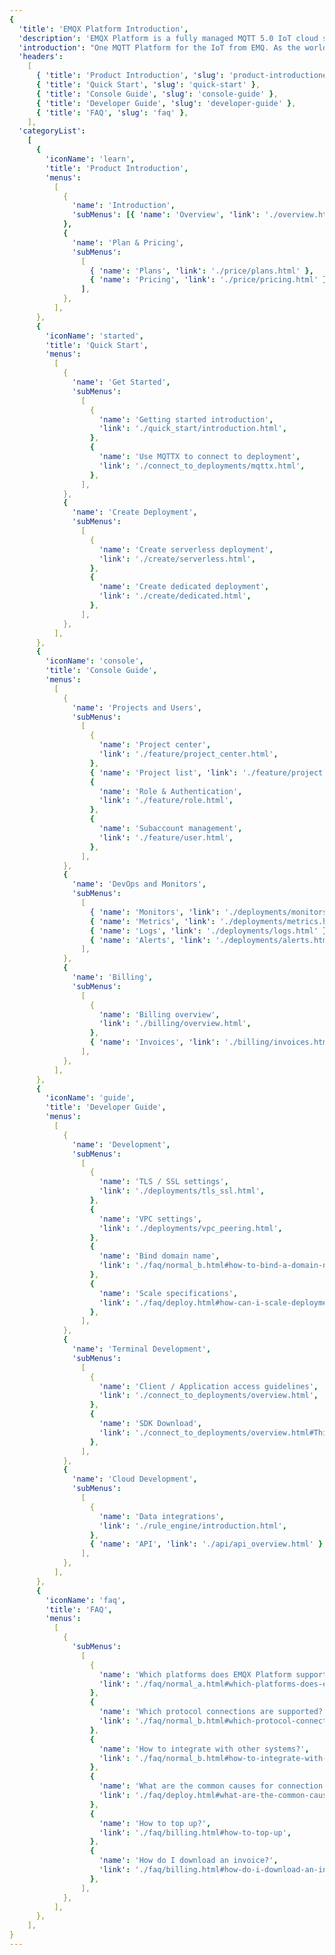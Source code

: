 ```yaml
---
{
  'title': 'EMQX Platform Introduction',
  'description': 'EMQX Platform is a fully managed MQTT 5.0 IoT cloud service. It can process a huge amount of data in real-time to and from connected IoT devices and applications.',
  'introduction': "One MQTT Platform for the IoT from EMQ. As the world's first MQTT 5.0 messaging service, EMQX Platform provides fully-managed environment or On-Premise for MQTT services. EMQX Platform can help you quickly build industry applications and easily realize the collection, transmission, computation and persistence of IoT data.",
  'headers':
    [
      { 'title': 'Product Introduction', 'slug': 'product-introductione' },
      { 'title': 'Quick Start', 'slug': 'quick-start' },
      { 'title': 'Console Guide', 'slug': 'console-guide' },
      { 'title': 'Developer Guide', 'slug': 'developer-guide' },
      { 'title': 'FAQ', 'slug': 'faq' },
    ],
  'categoryList':
    [
      {
        'iconName': 'learn',
        'title': 'Product Introduction',
        'menus':
          [
            {
              'name': 'Introduction',
              'subMenus': [{ 'name': 'Overview', 'link': './overview.html' }],
            },
            {
              'name': 'Plan & Pricing',
              'subMenus':
                [
                  { 'name': 'Plans', 'link': './price/plans.html' },
                  { 'name': 'Pricing', 'link': './price/pricing.html' },
                ],
            },
          ],
      },
      {
        'iconName': 'started',
        'title': 'Quick Start',
        'menus':
          [
            {
              'name': 'Get Started',
              'subMenus':
                [
                  {
                    'name': 'Getting started introduction',
                    'link': './quick_start/introduction.html',
                  },
                  {
                    'name': 'Use MQTTX to connect to deployment',
                    'link': './connect_to_deployments/mqttx.html',
                  },
                ],
            },
            {
              'name': 'Create Deployment',
              'subMenus':
                [
                  {
                    'name': 'Create serverless deployment',
                    'link': './create/serverless.html',
                  },
                  {
                    'name': 'Create dedicated deployment',
                    'link': './create/dedicated.html',
                  },
                ],
            },
          ],
      },
      {
        'iconName': 'console',
        'title': 'Console Guide',
        'menus':
          [
            {
              'name': 'Projects and Users',
              'subMenus':
                [
                  {
                    'name': 'Project center',
                    'link': './feature/project_center.html',
                  },
                  { 'name': 'Project list', 'link': './feature/project.html' },
                  {
                    'name': 'Role & Authentication',
                    'link': './feature/role.html',
                  },
                  {
                    'name': 'Subaccount management',
                    'link': './feature/user.html',
                  },
                ],
            },
            {
              'name': 'DevOps and Monitors',
              'subMenus':
                [
                  { 'name': 'Monitors', 'link': './deployments/monitors.html' },
                  { 'name': 'Metrics', 'link': './deployments/metrics.html' },
                  { 'name': 'Logs', 'link': './deployments/logs.html' },
                  { 'name': 'Alerts', 'link': './deployments/alerts.html' },
                ],
            },
            {
              'name': 'Billing',
              'subMenus':
                [
                  {
                    'name': 'Billing overview',
                    'link': './billing/overview.html',
                  },
                  { 'name': 'Invoices', 'link': './billing/invoices.html' },
                ],
            },
          ],
      },
      {
        'iconName': 'guide',
        'title': 'Developer Guide',
        'menus':
          [
            {
              'name': 'Development',
              'subMenus':
                [
                  {
                    'name': 'TLS / SSL settings',
                    'link': './deployments/tls_ssl.html',
                  },
                  {
                    'name': 'VPC settings',
                    'link': './deployments/vpc_peering.html',
                  },
                  {
                    'name': 'Bind domain name',
                    'link': './faq/normal_b.html#how-to-bind-a-domain-name',
                  },
                  {
                    'name': 'Scale specifications',
                    'link': './faq/deploy.html#how-can-i-scale-deployment',
                  },
                ],
            },
            {
              'name': 'Terminal Development',
              'subMenus':
                [
                  {
                    'name': 'Client / Application access guidelines',
                    'link': './connect_to_deployments/overview.html',
                  },
                  {
                    'name': 'SDK Download',
                    'link': './connect_to_deployments/overview.html#Third-party-SDK-Recommendation',
                  },
                ],
            },
            {
              'name': 'Cloud Development',
              'subMenus':
                [
                  {
                    'name': 'Data integrations',
                    'link': './rule_engine/introduction.html',
                  },
                  { 'name': 'API', 'link': './api/api_overview.html' },
                ],
            },
          ],
      },
      {
        'iconName': 'faq',
        'title': 'FAQ',
        'menus':
          [
            {
              'subMenus':
                [
                  {
                    'name': 'Which platforms does EMQX Platform support?',
                    'link': './faq/normal_a.html#which-platforms-does-emqx-cloud-support',
                  },
                  {
                    'name': 'Which protocol connections are supported?',
                    'link': './faq/normal_b.html#which-protocol-connections-are-supported',
                  },
                  {
                    'name': 'How to integrate with other systems?',
                    'link': './faq/normal_b.html#how-to-integrate-with-other-systems',
                  },
                  {
                    'name': 'What are the common causes for connection failure?',
                    'link': './faq/deploy.html#what-are-the-common-causes-for-connection-failure',
                  },
                  {
                    'name': 'How to top up?',
                    'link': './faq/billing.html#how-to-top-up',
                  },
                  {
                    'name': 'How do I download an invoice?',
                    'link': './faq/billing.html#how-do-i-download-an-invoice',
                  },
                ],
            },
          ],
      },
    ],
}
---
```


<CloudOverview />
